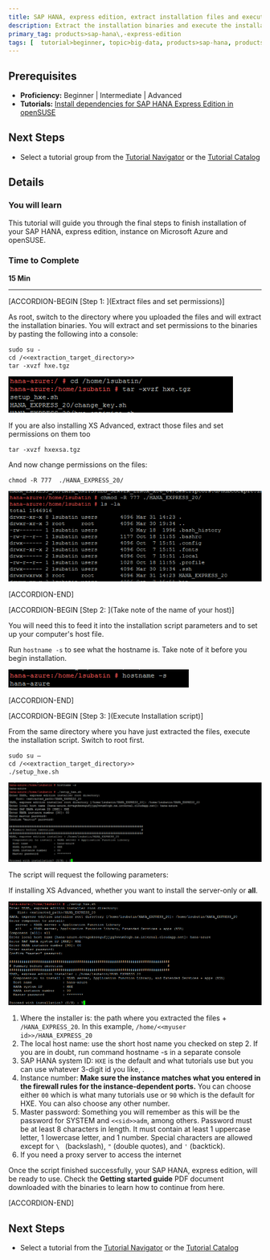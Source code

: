 ```yaml
---
title: SAP HANA, express edition, extract installation files and execute script
description: Extract the installation binaries and execute the installation script
primary_tag: products>sap-hana\,-express-edition
tags: [  tutorial>beginner, topic>big-data, products>sap-hana, products>sap-hana\,-express-edition ]
---
```


## Prerequisites  
 - **Proficiency:** Beginner | Intermediate | Advanced
 - **Tutorials:** [Install dependencies for SAP HANA Express Edition in openSUSE](http://www.sap.com/developer/tutorials/hxe-azure-opensuse-dependencies.html)


## Next Steps
 - Select a tutorial group from the [Tutorial Navigator](http://www.sap.com/developer/tutorial-navigator.html) or the [Tutorial Catalog](https://www.sap.com/developer/tutorial-navigator.tutorials.html)

## Details
### You will learn  
This tutorial will guide you through the final steps to finish installation of your SAP HANA, express edition, instance on Microsoft Azure and openSUSE.

### Time to Complete
**15 Min**

---

[ACCORDION-BEGIN [Step 1: ](Extract files and set permissions)]

As root, switch to the directory where you uploaded the files and will extract the installation binaries. You will extract and set permissions to the binaries by pasting the following into a console:

```ssh
sudo su -
cd /<<extraction_target_directory>>
tar -xvzf hxe.tgz
```
![Extract](20.png)

If you are also installing XS Advanced, extract those files and set permissions on them too

```ssh
tar -xvzf hxexsa.tgz
```

And now change permissions on the files:

```ssh
chmod -R 777  ./HANA_EXPRESS_20/

```

![Set permissions](21.png)




[ACCORDION-END]

[ACCORDION-BEGIN [Step 2: ](Take note of the name of your host)]

You will need this to feed it into the installation script parameters and to set up your computer's host file.

Run `hostname -s` to see what the hostname is. Take note of it before you begin installation.

![Hostname](22.png)


[ACCORDION-END]


[ACCORDION-BEGIN [Step 3: ](Execute Installation script)]

From the same directory where you have just extracted the files, execute the installation script. Switch to root first.

```ssh
sudo su –
cd /<<extraction_target_directory>>
./setup_hxe.sh
```

![Execute installation script](23.png)

The script will request the following parameters:

If installing XS Advanced, whether you want to install the server-only or **all**.

![Execute installation script XS Advanced](23_1.png)


1.	Where the installer is: the path where you extracted the files + `/HANA_EXPRESS_20`. In this example, `/home/<<myuser id>>/HANA_EXPRESS_20`
2.	The local host name: use the short host name you checked on step 2. If you are in doubt, run command hostname -s in a separate console
3.	SAP HANA system ID: `HXE` is the default and what tutorials use but you can use whatever 3-digit id you like, .
4.	Instance number: **Make sure the instance matches what you entered in the firewall rules for the instance-dependent ports.** You can choose either `00` which is what many tutorials use or `90` which is the default for HXE. You can also choose any other number.
5.	Master password: Something you will remember as this will be the password for SYSTEM and `<<sid>>adm`, among others.
Password must be at least 8 characters in length.  It must contain at least 1 uppercase letter, 1 lowercase letter, and 1 number.  Special characters are allowed except for `\ ` (backslash),  `"` (double quotes), and `'` (backtick).
6.	If you need a proxy server to access the internet

Once the script finished successfully, your SAP HANA, express edition, will be ready to use. Check the **Getting started guide** PDF document downloaded with the binaries to learn how to continue from here.


[ACCORDION-END]


## Next Steps
- Select a tutorial from the [Tutorial Navigator](http://www.sap.com/developer/tutorial-navigator.html) or the [Tutorial Catalog](http://www.sap.com/developer/tutorials.html)

